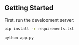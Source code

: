 ## Getting Started
First, run the development server:
```bash
pip install -r requirements.txt

python app.py
```